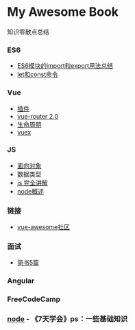# My Awesome Book

知识零散点总结

### ES6

* [ES6模块的import和export用法总结](/chapter1.md)
* [let和const命令](/letconst.md)

### Vue

* [插件](/vue-.md)
* [vue-router 2.0](/vue-router-2.o.md)
* [生命周期](/.md.md)
* [vuex](/vuex.md)

### JS

* [面向对象](/js-oop.md)
* 数据类型
* [js 完全讲解](/js.md)
* [node概述](/node-.md)

### 链接

* [vue-awesome社区](https://github.com/vuejs/awesome-vue)

### 面试

* [简书5篇](http://www.jianshu.com/p/f60b619aa52b)

### Angular

### FreeCodeCamp





### [node](/node.md) - 《7天学会》ps：一些基础知识



